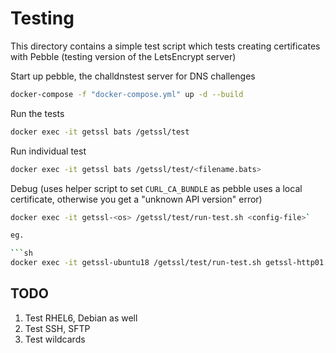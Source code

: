 # Testing

This directory contains a simple test script which tests creating
certificates with Pebble (testing version of the LetsEncrypt server)

Start up pebble, the challdnstest server for DNS challenges

```sh
docker-compose -f "docker-compose.yml" up -d --build
```

Run the tests

```sh
docker exec -it getssl bats /getssl/test
```

Run individual test

```sh
docker exec -it getssl bats /getssl/test/<filename.bats>
```

Debug (uses helper script to set `CURL_CA_BUNDLE` as pebble uses a local certificate,
otherwise you get a "unknown API version" error)

```sh
docker exec -it getssl-<os> /getssl/test/run-test.sh <config-file>`

eg.

```sh
docker exec -it getssl-ubuntu18 /getssl/test/run-test.sh getssl-http01.cfg
```

## TODO

1. Test RHEL6, Debian as well
2. Test SSH, SFTP
3. Test wildcards

